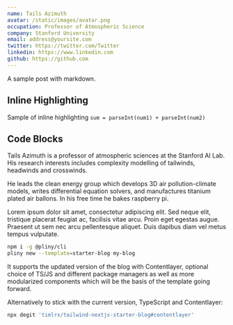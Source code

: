 ```yaml
---
name: Tails Azimuth
avatar: /static/images/avatar.png
occupation: Professor of Atmospheric Science
company: Stanford University
email: address@yoursite.com
twitter: https://twitter.com/Twitter
linkedin: https://www.linkedin.com
github: https://github.com
---
```


A sample post with markdown.

## Inline Highlighting

Sample of inline highlighting `sum = parseInt(num1) + parseInt(num2)`

## Code Blocks

Tails Azimuth is a professor of atmospheric sciences at the Stanford AI Lab. His research interests includes complexity modelling of tailwinds, headwinds and crosswinds.

He leads the clean energy group which develops 3D air pollution-climate models, writes differential equation solvers, and manufactures titanium plated air ballons. In his free time he bakes raspberry pi.

Lorem ipsum dolor sit amet, consectetur adipiscing elit. Sed neque elit, tristique placerat feugiat ac, facilisis vitae arcu. Proin eget egestas augue. Praesent ut sem nec arcu pellentesque aliquet. Duis dapibus diam vel metus tempus vulputate.

```bash
npm i -g @pliny/cli
pliny new --template=starter-blog my-blog
```

It supports the updated version of the blog with Contentlayer, optional choice of TS/JS and different package managers as well as more modularized components which will be the basis of the template going forward.

Alternatively to stick with the current version, TypeScript and Contentlayer:

```bash
npx degit 'timlrx/tailwind-nextjs-starter-blog#contentlayer'
```
